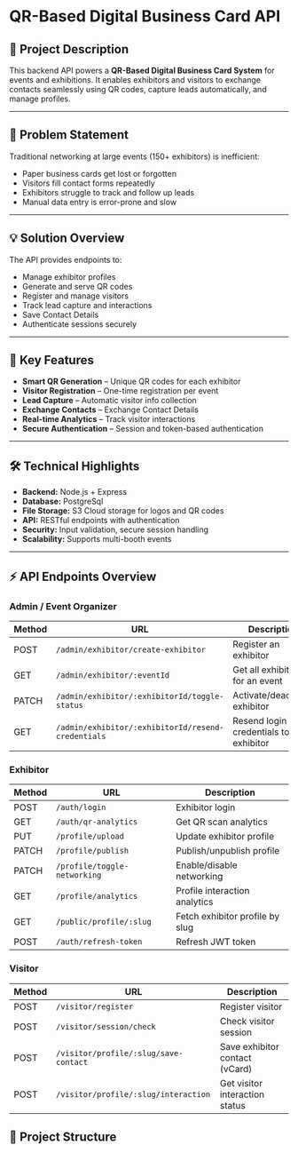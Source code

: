 # QR-Based Digital Business Card API

## 📝 Project Description
This backend API powers a **QR-Based Digital Business Card System** for events and exhibitions. It enables exhibitors and visitors to exchange contacts seamlessly using QR codes, capture leads automatically, and manage profiles.

---

## 🎯 Problem Statement
Traditional networking at large events (150+ exhibitors) is inefficient:

- Paper business cards get lost or forgotten
- Visitors fill contact forms repeatedly
- Exhibitors struggle to track and follow up leads
- Manual data entry is error-prone and slow

---

## 💡 Solution Overview
The API provides endpoints to:

- Manage exhibitor profiles
- Generate and serve QR codes
- Register and manage visitors
- Track lead capture and interactions
- Save Contact Details
- Authenticate sessions securely

---

## 🚀 Key Features
- **Smart QR Generation** – Unique QR codes for each exhibitor
- **Visitor Registration** – One-time registration per event
- **Lead Capture** – Automatic visitor info collection
- **Exchange Contacts** – Exchange Contact Details
- **Real-time Analytics** – Track visitor interactions
- **Secure Authentication** – Session and token-based authentication

---

## 🛠️ Technical Highlights
- **Backend:** Node.js + Express
- **Database:** PostgreSql
- **File Storage:** S3 Cloud storage for logos and QR codes
- **API:** RESTful endpoints with authentication
- **Security:** Input validation, secure session handling
- **Scalability:** Supports multi-booth events



---

## ⚡ API Endpoints Overview

### **Admin / Event Organizer**
| Method | URL | Description |
|--------|-----|-------------|
| POST   | `/admin/exhibitor/create-exhibitor` | Register an exhibitor |
| GET    | `/admin/exhibitor/:eventId` | Get all exhibitors for an event |
| PATCH  | `/admin/exhibitor/:exhibitorId/toggle-status` | Activate/deactivate exhibitor |
| GET    | `/admin/exhibitor/:exhibitorId/resend-credentials` | Resend login credentials to exhibitor |

### **Exhibitor**
| Method | URL | Description |
|--------|-----|-------------|
| POST   | `/auth/login` | Exhibitor login |
| GET    | `/auth/qr-analytics` | Get QR scan analytics |
| PUT    | `/profile/upload` | Update exhibitor profile |
| PATCH  | `/profile/publish` | Publish/unpublish profile |
| PATCH  | `/profile/toggle-networking` | Enable/disable networking |
| GET    | `/profile/analytics` | Profile interaction analytics |
| GET    | `/public/profile/:slug` | Fetch exhibitor profile by slug |
| POST   | `/auth/refresh-token` | Refresh JWT token |

### **Visitor**
| Method | URL | Description |
|--------|-----|-------------|
| POST   | `/visitor/register` | Register visitor |
| POST   | `/visitor/session/check` | Check visitor session |
| POST   | `/visitor/profile/:slug/save-contact` | Save exhibitor contact (vCard) |
| POST   | `/visitor/profile/:slug/interaction` | Get visitor interaction status |

## 📂 Project Structure
